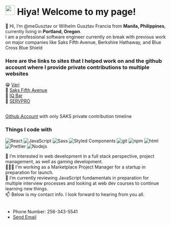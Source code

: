 
<h1><img src="https://emojis.slackmojis.com/emojis/images/1531849430/4246/blob-sunglasses.gif?1531849430" width="30"/> Hiya! Welcome to my page!</h1>
<p>👋 Hi, I’m @meGusztav or Wilhelm Gusztav Francia from <b>Manila, Philippines</b>, 
   currently living in <b>Portland, Oregon</b>. <br/>
   I am a professional software engineer currently on break with previous work on major companies like Saks Fifth Avenue, Berkshire Hathaway, and Blue Cross Blue Shield </p>
<h3>Here are the links to sites that I helped work on and the github account where I provide private contributions to multiple websites</h3>
     😁 <a href ="https://www.vari.com">Vari</a><br/>
     👚 <a href ="https://www.saksfifthavenue.com">Saks Fifth Avenue</a><br/>
     🍫 <a href ="https://www.eatiqbar.com">IQ Bar</a><br/>
     🔧 <a href ="https://megusztav.github.io/SERVPRO/">SERVPRO</a><br/><br/>
     <p><a href = "https://github.com/gfrancialive">Github Account</a> with only SAKS private contribution timeline</p>
  <h3>Things I code with</h3>
      <p>
        <img alt="React" src="https://img.shields.io/badge/-React-45b8d8?style=flat-square&logo=react&logoColor=white" />
        <img alt="JavaScript" src="https://img.shields.io/badge/-JavaScript-007ACC?style=flat-square&logo=javascript&logoColor=white" />
        <img alt="Sass" src="https://img.shields.io/badge/-Sass-CC6699?style=flat-square&logo=sass&logoColor=white" />
        <img alt="Styled Components" src="https://img.shields.io/badge/-Styled_Components-db7092?style=flat-square&logo=styled-components&logoColor=white" />
        <img alt="git" src="https://img.shields.io/badge/-Git-F05032?style=flat-square&logo=git&logoColor=white" />
        <img alt="npm" src="https://img.shields.io/badge/-NPM-CB3837?style=flat-square&logo=npm&logoColor=white" />
        <img alt="html" src="https://img.shields.io/badge/-HTML5-E34F26?style=flat-square&logo=html5&logoColor=white" />
        <img alt="Prettier" src="https://img.shields.io/badge/-Prettier-F7B93E?style=flat-square&logo=prettier&logoColor=white" />
        <img alt="Nodejs" src="https://img.shields.io/badge/-Nodejs-43853d?style=flat-square&logo=Node.js&logoColor=white" />
      </p>
  👀 I’m interested in web development in a full stack perspective, project management, as well as gaming development.<br/>
  👨🏽‍💻 I'm working as a Marketplace Project Manager for a startup in preparation for launch. <br/>
  🌱 I’m currently reviewing JavaScript fundamentals in preparation for multiple interview processes and looking at web dev courses to continue learning new things.<br/>
  📫 Below is my contact info. I look forward to hearing from you all.<br/><br/>
  <ul>
  <li>Phone Number: 256-343-5541</li>
  <li><a href = "mailto: gusztavfrancia97@gmail.com">Send Email</a></li>
  </ul>

<!---
meGusztav/meGusztav is a ✨ special ✨ repository because its `README.md` (this file) appears on your GitHub profile.
You can click the Preview link to take a look at your changes.
--->

